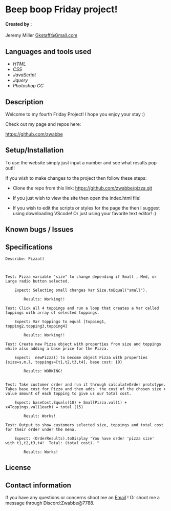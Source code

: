 # Beep boop Friday project!




#### Created by :

Jeremy Miller 
<Gkstaff@Gmail.com>

## Languages and tools used

* _HTML_
* _CSS_
* _JavaScript_
* _Jquery_
* _Photoshop CC_


## Description 

Welcome to my fourth Friday Project! I hope you enjoy your stay :)


Check out my page and repos here:

https://github.com/zwabbe


## Setup/Installation 

To use the website simply just input a number and see what results pop out!!


If you wish to make changes to the project then follow these steps: 

* Clone the repo from this link: https://github.com/zwabbe/pizza.git

* If you just wish to view the site then open the index.html file!

 * If you wish to edit the scripts or styles for the page the then I suggest using downloading VScode! Or just using your favorite text editor! :)


## Known bugs / Issues



## Specifications

```
Describe: Pizza()



Test: Pizza variable "size" to change depending if Small , Med, or Large radio button selected.

    Expect: Selecting small changes Var Size.toEqual("small").

        Results: Working!!

Test: Click all 4 toppings and run a loop that creates a Var called toppings with array of selected toppings.

    Expect: Var toppings to equal [topping1, topping2,topping3,topping4]

        Results: Working!!

Test: Create new Pizza object with properties from size and toppings while also adding a base price for the Pizza.

    Expect:  newPizza() to become object Pizza with properties {size=s,m,l, toppings=[t1,t2,t3,t4], base cost: 10}

        Results: WORKING!


Test: Take customer order and run it through calculateOrder prototype. Takes base cost for Pizza and then adds  the cost of the chosen size + value amount of each topping to give us our total cost. 

    Expect: baseCost.Equals(10) + SmallPizza.val(1) + x4Toppings.val(1each) = total (15)

        Result: Works!

Test: Output to show customers selected size, toppings and total cost for their order under the menu.

    Expect: (OrderResults).toDisplay "You have order 'pizza size'  with t1,t2,t3,t4!  Total: (total cost). "

        Results: Works!
```

## License 


## Contact information

If you have any questions or concerns shoot me an [Email](mailto:gkstaff@gmail.com) ! Or shoot me a message through Discord:Zwabbe@7788.



